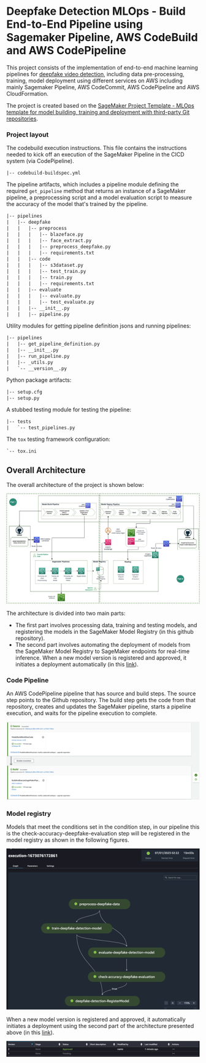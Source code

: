 # Deepfake Detection MLOps - Build End-to-End Pipeline using Sagemaker Pipeline, AWS CodeBuild and AWS CodePipeline

This project consists of the implementation of end-to-end machine learning pipelines for [deepfake video detection](https://github.com/naram92/DeepFakeDetection), including data pre-processing, training, model deployment using different services on AWS including mainly Sagemaker Pipeline, AWS CodeCommit, AWS CodePipeline and AWS CloudFormation.

The project is created based on the [SageMaker Project Template - MLOps template for model building, training and deployment with third-party Git repositories](https://docs.aws.amazon.com/sagemaker/latest/dg/sagemaker-projects-templates-sm.html#sagemaker-projects-templates-git-code-pipeline).

### Project layout

The codebuild execution instructions. This file contains the instructions needed to kick off an execution of the SageMaker Pipeline in the CICD system (via CodePipeline). 

```
|-- codebuild-buildspec.yml
```


The pipeline artifacts, which includes a pipeline module defining the required `get_pipeline` method that returns an instance of a SageMaker pipeline, a preprocessing script and a model evaluation script to measure the accuracy of the model that's trained by the pipeline.

```
|-- pipelines
|   |-- deepfake
|   |   |-- preprocess
|   |   |   |-- blazeface.py
|   |   |   |-- face_extract.py
|   |   |   |-- preprocess_deepfake.py
|   |   |   |-- requirements.txt
|   |   |-- code
|   |   |   |-- s3dataset.py
|   |   |   |-- test_train.py
|   |   |   |-- train.py
|   |   |   |-- requirements.txt
|   |   |-- evaluate
|   |   |   |-- evaluate.py
|   |   |   |-- test_evaluate.py
|   |   |-- __init__.py
|   |   |-- pipeline.py

```

Utility modules for getting pipeline definition jsons and running pipelines:

```
|-- pipelines
|   |-- get_pipeline_definition.py
|   |-- __init__.py
|   |-- run_pipeline.py
|   |-- _utils.py
|   `-- __version__.py
```

Python package artifacts:
```
|-- setup.cfg
|-- setup.py
```

A stubbed testing module for testing the pipeline:
```
|-- tests
|   `-- test_pipelines.py
```

The `tox` testing framework configuration:
```
`-- tox.ini
```

## Overall Architecture

The overall architecture of the project is shown below:

![Overall Archiecture](./img/deepfake-mlops-architecture.jpg)

The architecture is divided into two main parts:

* The first part involves processing data, training and testing models, and registering the models in the SageMaker Model Registry (in this github repository).
* The second part involves automating the deployment of models from the SageMaker Model Registry to SageMaker endpoints for real-time inference. When a new model version is registered and approved, it initiates a deployment automatically (in this [link](https://github.com/naram92/DeepFakeDetection-mlops-model-deployment)).

### Code Pipeline 
An AWS CodePipeline pipeline that has source and build steps. The source step points to the Github repository. The build step gets the code from that repository, creates and updates the SageMaker pipeline, starts a pipeline execution, and waits for the pipeline execution to complete.

![CodePipeline Screenshot](./img/codepipeline-modelbuild-screenshot.png)

### Model registry
Models that meet the conditions set in the condition step, in our pipeline this is the check-accuracy-deepfake-evaluation step will be registered in the model registry as shown in the following figures.

![Sagemaker Pipeline Screenshot](./img/deepfake-pipeline-screenshot.png)

When a new model version is registered and approved, it automatically initiates a deployment using the second part of the architecture presented above (in this [link](https://github.com/naram92/DeepFakeDetection-mlops-model-deployment)).

![Model Registry Screenshot](./img/model-registry-approval-screenshot.png)








